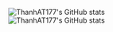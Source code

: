 ![ThanhAT177's GitHub stats](https://github-readme-stats.vercel.app/api?username=ThanhAT177&theme=blue-green&show_icons=true&hide=contribs,prs)<br/>
![ThanhAT177's GitHub stats](https://github-readme-streak-stats.herokuapp.com/?user=ThanhAT177&theme=dark&hide_border=false)<br/>
